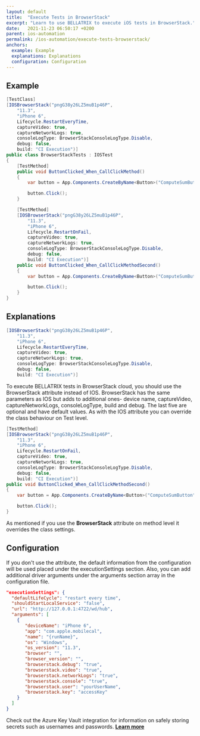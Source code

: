 ```yaml
---
layout: default
title:  "Execute Tests in BrowserStack"
excerpt: "Learn to use BELLATRIX to execute iOS tests in BrowserStack."
date:   2021-11-23 06:50:17 +0200
parent: ios-automation
permalink: /ios-automation/execute-tests-browserstack/
anchors:
  example: Example
  explanations: Explanations
  configuration: Configuration
---
```

Example
-------
```csharp
[TestClass]
[IOSBrowserStack("pngG38y26LZ5muB1p46P",
    "11.3",
    "iPhone 6",
    Lifecycle.RestartEveryTime,
    captureVideo: true,
    captureNetworkLogs: true,
    consoleLogType: BrowserStackConsoleLogType.Disable,
    debug: false,
    build: "CI Execution")]
public class BrowserStackTests : IOSTest
{
    [TestMethod]
    public void ButtonClicked_When_CallClickMethod()
    {
        var button = App.Components.CreateByName<Button>("ComputeSumButton");

        button.Click();
    }

    [TestMethod]
    [IOSBrowserStack("pngG38y26LZ5muB1p46P",
        "11.3",
        "iPhone 6",
        Lifecycle.RestartOnFail,
        captureVideo: true,
        captureNetworkLogs: true,
        consoleLogType: BrowserStackConsoleLogType.Disable,
        debug: false,
        build: "CI Execution")]
    public void ButtonClicked_When_CallClickMethodSecond()
    {
        var button = App.Components.CreateByName<Button>("ComputeSumButton");

        button.Click();
    }
}
```

Explanations
------------
```csharp
[IOSBrowserStack("pngG38y26LZ5muB1p46P",
    "11.3",
    "iPhone 6",
    Lifecycle.RestartEveryTime,
    captureVideo: true,
    captureNetworkLogs: true,
    consoleLogType: BrowserStackConsoleLogType.Disable,
    debug: false,
    build: "CI Execution")]
```
To execute BELLATRIX tests in BrowserStack cloud, you should use the BrowserStack attribute instead of IOS. BrowserStack has the same parameters as IOS but adds to additional ones- device name, captureVideo, captureNetworkLogs, consoleLogType, build and debug. The last five are optional and have default values. As with the IOS attribute you can override the class behaviour on Test level.
```csharp
[TestMethod]
[IOSBrowserStack("pngG38y26LZ5muB1p46P",
    "11.3",
    "iPhone 6",
    Lifecycle.RestartOnFail,
    captureVideo: true,
    captureNetworkLogs: true,
    consoleLogType: BrowserStackConsoleLogType.Disable,
    debug: false,
    build: "CI Execution")]
public void ButtonClicked_When_CallClickMethodSecond()
{
    var button = App.Components.CreateByName<Button>("ComputeSumButton");

    button.Click();
}
```
As mentioned if you use the **BrowserStack** attribute on method level it overrides the class settings.

Configuration
-------------
If you don't use the attribute, the default information from the configuration will be used placed under the executionSettings section. Also, you can add additional driver arguments under the arguments section array in the configuration file.
```json
"executionSettings": {
  "defaultLifeCycle": "restart every time",
  "shouldStartLocalService": "false",
  "url": "http://127.0.0.1:4722/wd/hub",
  "arguments": [
    {
       "deviceName": "iPhone 6",
       "app": "com.apple.mobilecal",
       "name": "{runName}",
       "os": "Windows",
       "os_version": "11.3",
       "browser": "",
       "browser_version": "",
       "browserstack.debug": "true",
       "browserstack.video": "true",
       "browserstack.networkLogs": "true",
       "browserstack.console": "true",
       "browserstack.user": "yourUserName",
       "browserstack.key": "accessKey"
    }
  ]
}
```
Check out the Azure Key Vault integration for information on safely storing secrets such as usernames and passwords. [**Learn more**](/product-integrations/azure-key-vault/)